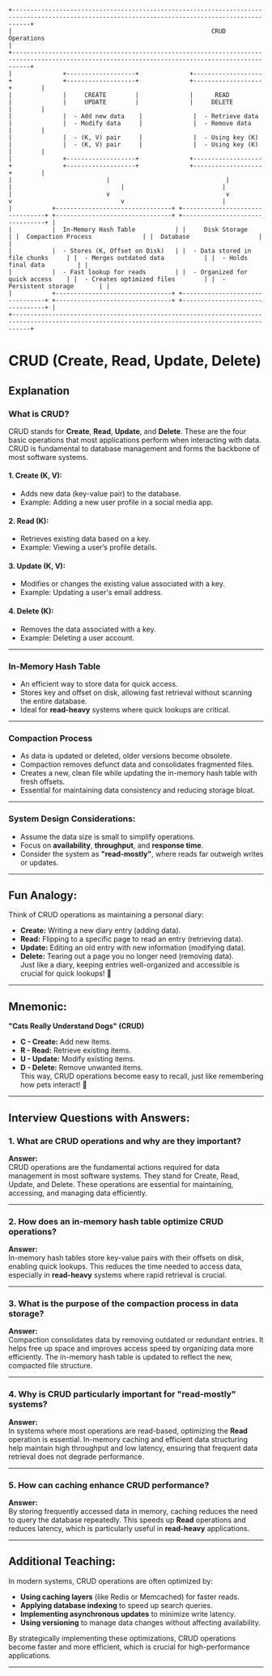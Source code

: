 ```
+-------------------------------------------------------------------------------------------------------------------------------------------------+
|                                                       CRUD Operations                                                                            |
+-------------------------------------------------------------------------------------------------------------------------------------------------+
|              +-------------------+              +-------------------+              +-------------------+              +-------------------+        |
|              |     CREATE        |              |      READ         |              |     UPDATE        |              |     DELETE        |        |
|              |  - Add new data    |              |  - Retrieve data  |              |  - Modify data     |              |  - Remove data     |        |
|              |  - (K, V) pair     |              |  - Using key (K)  |              |  - (K, V) pair     |              |  - Using key (K)    |        |
|              +-------------------+              +-------------------+              +-------------------+              +-------------------+        |
|                          |                                |                               |                              |                           |
|                          v                                v                               v                              v                           |
|           +--------------------------------+ +--------------------------------+ +--------------------------------+ +--------------------------------+ |
|           |  In-Memory Hash Table           | |     Disk Storage                 | |  Compaction Process              | |  Database                   | |
|           |  - Stores (K, Offset on Disk)   | |  - Data stored in file chunks     | |  - Merges outdated data           | |  - Holds final data         | |
|           |  - Fast lookup for reads        | |  - Organized for quick access    | |  - Creates optimized files        | |  - Persistent storage       | |
|           +--------------------------------+ +--------------------------------+ +--------------------------------+ +--------------------------------+ |
+-------------------------------------------------------------------------------------------------------------------------------------------------+
```

# **CRUD (Create, Read, Update, Delete)**

## **Explanation**

### **What is CRUD?**
CRUD stands for **Create**, **Read**, **Update**, and **Delete**. These are the four basic operations that most applications perform when interacting with data. CRUD is fundamental to database management and forms the backbone of most software systems.

#### **1. Create (K, V)**:  
- Adds new data (key-value pair) to the database.  
- Example: Adding a new user profile in a social media app.  

#### **2. Read (K)**:  
- Retrieves existing data based on a key.  
- Example: Viewing a user’s profile details.  

#### **3. Update (K, V)**:  
- Modifies or changes the existing value associated with a key.  
- Example: Updating a user's email address.  

#### **4. Delete (K)**:  
- Removes the data associated with a key.  
- Example: Deleting a user account.  

---

### **In-Memory Hash Table**  
- An efficient way to store data for quick access.  
- Stores key and offset on disk, allowing fast retrieval without scanning the entire database.  
- Ideal for **read-heavy** systems where quick lookups are critical.  

---

### **Compaction Process**  
- As data is updated or deleted, older versions become obsolete.  
- Compaction removes defunct data and consolidates fragmented files.  
- Creates a new, clean file while updating the in-memory hash table with fresh offsets.  
- Essential for maintaining data consistency and reducing storage bloat.  

---

### **System Design Considerations:**  
- Assume the data size is small to simplify operations.  
- Focus on **availability**, **throughput**, and **response time**.  
- Consider the system as **"read-mostly"**, where reads far outweigh writes or updates.  

---

## **Fun Analogy:**  
Think of CRUD operations as maintaining a personal diary:  
- **Create:** Writing a new diary entry (adding data).  
- **Read:** Flipping to a specific page to read an entry (retrieving data).  
- **Update:** Editing an old entry with new information (modifying data).  
- **Delete:** Tearing out a page you no longer need (removing data).  
Just like a diary, keeping entries well-organized and accessible is crucial for quick lookups! 📖  

---

## **Mnemonic:**  
**"Cats Really Understand Dogs" (CRUD)**  
- **C - Create:** Add new items.  
- **R - Read:** Retrieve existing items.  
- **U - Update:** Modify existing items.  
- **D - Delete:** Remove unwanted items.  
This way, CRUD operations become easy to recall, just like remembering how pets interact! 🐾  

---

## **Interview Questions with Answers:**  

### **1. What are CRUD operations and why are they important?**  
**Answer:**  
CRUD operations are the fundamental actions required for data management in most software systems. They stand for Create, Read, Update, and Delete. These operations are essential for maintaining, accessing, and managing data efficiently.  

---

### **2. How does an in-memory hash table optimize CRUD operations?**  
**Answer:**  
In-memory hash tables store key-value pairs with their offsets on disk, enabling quick lookups. This reduces the time needed to access data, especially in **read-heavy** systems where rapid retrieval is crucial.  

---

### **3. What is the purpose of the compaction process in data storage?**  
**Answer:**  
Compaction consolidates data by removing outdated or redundant entries. It helps free up space and improves access speed by organizing data more efficiently. The in-memory hash table is updated to reflect the new, compacted file structure.  

---

### **4. Why is CRUD particularly important for "read-mostly" systems?**  
**Answer:**  
In systems where most operations are read-based, optimizing the **Read** operation is essential. In-memory caching and efficient data structuring help maintain high throughput and low latency, ensuring that frequent data retrieval does not degrade performance.  

---

### **5. How can caching enhance CRUD performance?**  
**Answer:**  
By storing frequently accessed data in memory, caching reduces the need to query the database repeatedly. This speeds up **Read** operations and reduces latency, which is particularly useful in **read-heavy** applications.  

---

## **Additional Teaching:**  
In modern systems, CRUD operations are often optimized by:  
- **Using caching layers** (like Redis or Memcached) for faster reads.  
- **Applying database indexing** to speed up search queries.  
- **Implementing asynchronous updates** to minimize write latency.  
- **Using versioning** to manage data changes without affecting availability.  

By strategically implementing these optimizations, CRUD operations become faster and more efficient, which is crucial for high-performance applications.  

---
